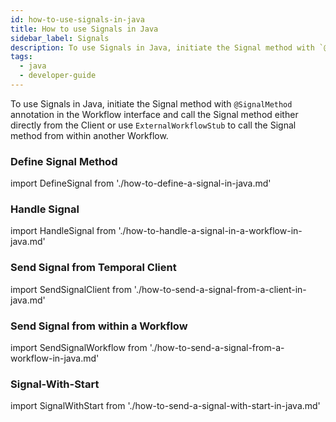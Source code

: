 ```yaml
---
id: how-to-use-signals-in-java
title: How to use Signals in Java
sidebar_label: Signals
description: To use Signals in Java, initiate the Signal method with `@SignalMethod` annotation in the Workflow interface and call the Signal method either directly from the Client or from within another Workflow.
tags:
  - java
  - developer-guide
---
```


To use Signals in Java, initiate the Signal method with `@SignalMethod` annotation in the Workflow interface and call the Signal method either directly from the Client or use `ExternalWorkflowStub` to call the Signal method from within another Workflow.

### Define Signal Method

import  DefineSignal from './how-to-define-a-signal-in-java.md'

<DefineSignal/>

### Handle Signal

import HandleSignal from './how-to-handle-a-signal-in-a-workflow-in-java.md'

<HandleSignal/>

### Send Signal from Temporal Client

import SendSignalClient from './how-to-send-a-signal-from-a-client-in-java.md'

<SendSignalClient/>

### Send Signal from within a Workflow

import SendSignalWorkflow from './how-to-send-a-signal-from-a-workflow-in-java.md'

<SendSignalWorkflow/>

### Signal-With-Start

import SignalWithStart from './how-to-send-a-signal-with-start-in-java.md'

<SignalWithStart/>
